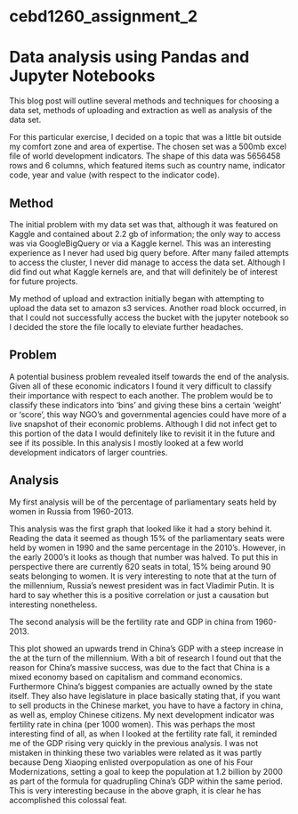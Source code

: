 # cebd1260_assignment_2

# Data analysis using Pandas and Jupyter Notebooks

This blog post will outline several methods and techniques for choosing a data set, methods of uploading and extraction as well as analysis of the data set. 

For this particular exercise, I decided on a topic that was a little bit outside my comfort zone and area of expertise. The chosen set was a 500mb excel file of world development indicators. The shape of this data was 5656458 rows and 6 columns, which featured items such as country name, indicator code, year and value (with respect to the indicator code). 

## Method

The initial problem with my data set was that, although it was featured on Kaggle and contained about 2.2 gb of information; the only way to access was via GoogleBigQuery or via a Kaggle kernel. This was an interesting experience as I never had used big query before. After many failed attempts to access the cluster, I never did manage to access the data set. Although I did find out what Kaggle kernels are, and that will definitely be of interest for future projects.

My method of upload and extraction initially began with attempting to upload the data set to amazon s3 services. Another road block occurred, in that I could not successfully access the bucket with the jupyter notebook so I decided the store the file locally to eleviate further headaches.
  
## Problem

A potential business problem revealed itself towards the end of the analysis. Given all of these economic indicators I found it very difficult to classify their importance with respect to each another. The problem would be to classify these indicators into ‘bins’ and giving these bins a certain ‘weight’ or ‘score’, this way NGO’s and governmental agencies could have more of a live snapshot of their economic problems. Although I did not infect get to this portion of the data I would definitely like to revisit it in the future and see if its possible. In this analysis I mostly looked at a few world development indicators of larger countries.

## Analysis

My first analysis will be of the percentage of parliamentary seats held by women in Russia from 1960-2013.

This analysis was the first graph that looked like it had a story behind it. Reading the data it seemed as though 15% of the parliamentary seats were held by women in 1990 and the same percentage in the 2010’s. However, in the early 2000’s it looks as though that number was halved. To put this in perspective there are currently 620 seats in total, 15% being around 90 seats belonging to women. It is very interesting to note that at the turn of the millennium, Russia’s newest president was in fact Vladimir Putin. It is hard to say whether this is a positive correlation or just a causation but interesting nonetheless.

The second analysis will be the fertility rate and GDP in china from 1960-2013.


This plot showed an upwards trend in China’s GDP with a steep increase in the at the turn of the millennium. With a bit of research I found out that the reason for China’s massive success, was due to the fact that China is a mixed economy based on capitalism and command economics. Furthermore China’s biggest companies are actually owned by the state itself. They also have legislature in place basically stating that, if you want to sell products in the Chinese market, you have to have a factory in china, as well as, employ Chinese citizens. My next development indicator was fertility rate in china (per 1000 women). This was perhaps the most interesting find of all, as when I looked at the fertility rate fall, it reminded me of the GDP rising very quickly in the previous analysis. I was not mistaken in thinking these two variables were related as it was partly because Deng Xiaoping enlisted overpopulation as one of his Four Modernizations, setting a goal to keep the population at 1.2 billion by 2000 as part of the formula for quadrupling China’s GDP within the same period. This is very interesting because in the above graph, it is clear he has accomplished this colossal feat.

